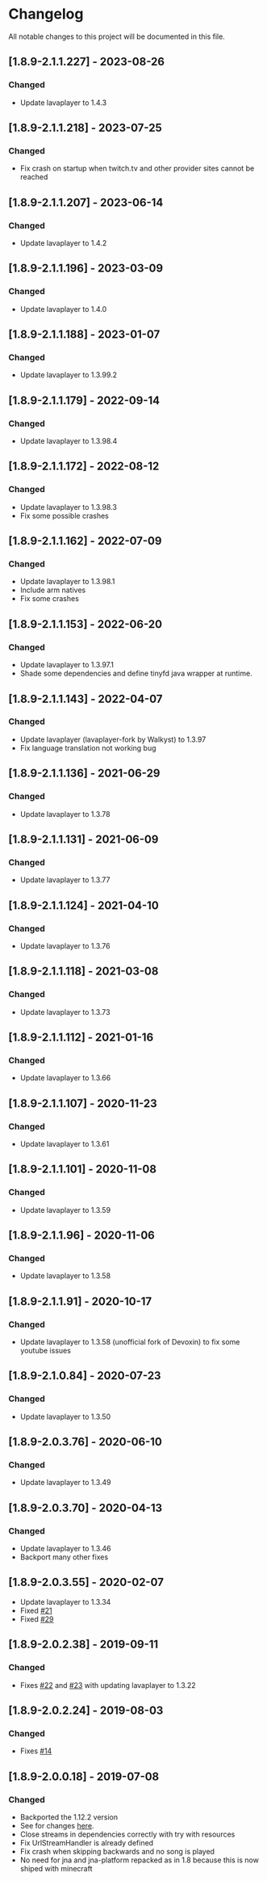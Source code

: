 # Changelog
All notable changes to this project will be documented in this file.

## [1.8.9-2.1.1.227] - 2023-08-26
### Changed
 - Update lavaplayer to 1.4.3

## [1.8.9-2.1.1.218] - 2023-07-25
### Changed
 - Fix crash on startup when twitch.tv and other provider sites cannot be reached

## [1.8.9-2.1.1.207] - 2023-06-14
### Changed
 - Update lavaplayer to 1.4.2

## [1.8.9-2.1.1.196] - 2023-03-09
### Changed
 - Update lavaplayer to 1.4.0

## [1.8.9-2.1.1.188] - 2023-01-07
### Changed
 - Update lavaplayer to 1.3.99.2

## [1.8.9-2.1.1.179] - 2022-09-14
### Changed
 - Update lavaplayer to 1.3.98.4

## [1.8.9-2.1.1.172] - 2022-08-12
### Changed
 - Update lavaplayer to 1.3.98.3
 - Fix some possible crashes

## [1.8.9-2.1.1.162] - 2022-07-09
### Changed
 - Update lavaplayer to 1.3.98.1
 - Include arm natives
 - Fix some crashes

## [1.8.9-2.1.1.153] - 2022-06-20
### Changed
 - Update lavaplayer to 1.3.97.1
 - Shade some dependencies and define tinyfd java wrapper at runtime.

## [1.8.9-2.1.1.143] - 2022-04-07
### Changed
 - Update lavaplayer (lavaplayer-fork by Walkyst) to 1.3.97
 - Fix language translation not working bug

## [1.8.9-2.1.1.136] - 2021-06-29
### Changed
 - Update lavaplayer to 1.3.78

## [1.8.9-2.1.1.131] - 2021-06-09
### Changed
 - Update lavaplayer to 1.3.77

## [1.8.9-2.1.1.124] - 2021-04-10
### Changed
 - Update lavaplayer to 1.3.76

## [1.8.9-2.1.1.118] - 2021-03-08
### Changed
 - Update lavaplayer to 1.3.73

## [1.8.9-2.1.1.112] - 2021-01-16
### Changed
 - Update lavaplayer to 1.3.66

## [1.8.9-2.1.1.107] - 2020-11-23
### Changed
 - Update lavaplayer to 1.3.61

## [1.8.9-2.1.1.101] - 2020-11-08
### Changed
 - Update lavaplayer to 1.3.59

## [1.8.9-2.1.1.96] - 2020-11-06
### Changed
 - Update lavaplayer to 1.3.58

## [1.8.9-2.1.1.91] - 2020-10-17
### Changed
 - Update lavaplayer to 1.3.58 (unofficial fork of Devoxin) to fix some youtube issues

## [1.8.9-2.1.0.84] - 2020-07-23
### Changed
 - Update lavaplayer to 1.3.50

## [1.8.9-2.0.3.76] - 2020-06-10
### Changed
 - Update lavaplayer to 1.3.49

## [1.8.9-2.0.3.70] - 2020-04-13
### Changed
 - Update lavaplayer to 1.3.46
 - Backport many other fixes

## [1.8.9-2.0.3.55] - 2020-02-07
 - Update lavaplayer to 1.3.34
 - Fixed [#21](https://github.com/MC-U-Team/Music-Player/issues/21)
 - Fixed [#29](https://github.com/MC-U-Team/Music-Player/issues/29)

## [1.8.9-2.0.2.38] - 2019-09-11
### Changed
 - Fixes [#22](https://github.com/MC-U-Team/Music-Player/issues/22) and [#23](https://github.com/MC-U-Team/Music-Player/issues/23) with updating lavaplayer to 1.3.22

## [1.8.9-2.0.2.24] - 2019-08-03
### Changed
 - Fixes [#14](https://github.com/MC-U-Team/Music-Player/issues/14)

## [1.8.9-2.0.0.18] - 2019-07-08
### Changed
 - Backported the 1.12.2 version
 - See for changes [here](https://github.com/MC-U-Team/Music-Player/blob/1.12.2/CHANGELOG.md).
 - Close streams in dependencies correctly with try with resources
 - Fix UrlStreamHandler is already defined
 - Fix crash when skipping backwards and no song is played
 - No need for jna and jna-platform repacked as in 1.8 because this is now shiped with minecraft
